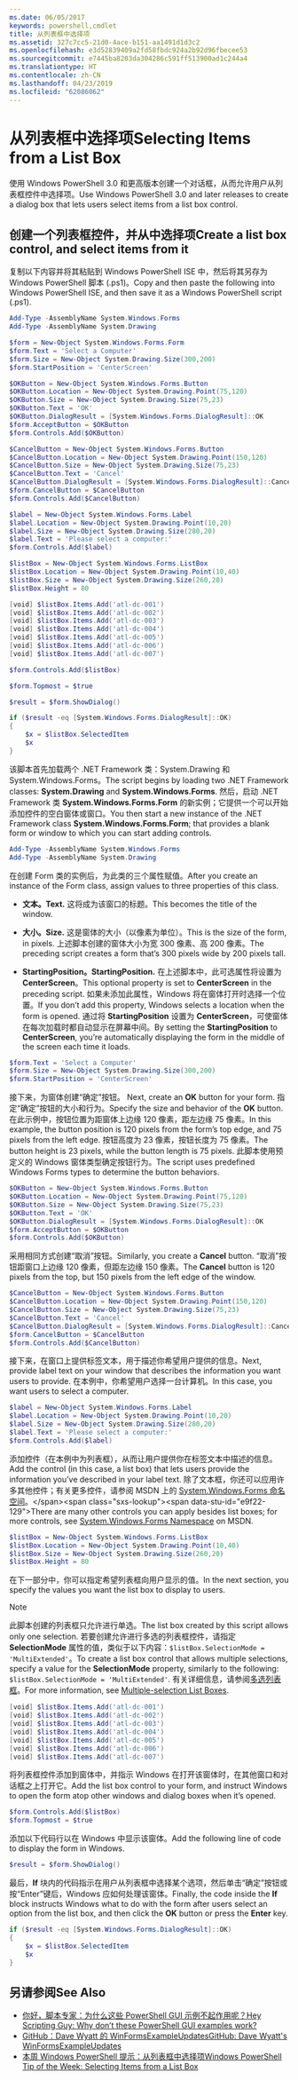 ```yaml
---
ms.date: 06/05/2017
keywords: powershell,cmdlet
title: 从列表框中选择项
ms.assetid: 327c7cc5-21d0-4ace-b151-aa1491d1d3c2
ms.openlocfilehash: e3d52839409a2fd58fbdc924a2b92d96fbecee53
ms.sourcegitcommit: e7445ba8203da304286c591ff513900ad1c244a4
ms.translationtype: HT
ms.contentlocale: zh-CN
ms.lasthandoff: 04/23/2019
ms.locfileid: "62086062"
---
```

# <a name="selecting-items-from-a-list-box"></a><span data-ttu-id="e9f22-103">从列表框中选择项</span><span class="sxs-lookup"><span data-stu-id="e9f22-103">Selecting Items from a List Box</span></span>

<span data-ttu-id="e9f22-104">使用 Windows PowerShell 3.0 和更高版本创建一个对话框，从而允许用户从列表框控件中选择项。</span><span class="sxs-lookup"><span data-stu-id="e9f22-104">Use Windows PowerShell 3.0 and later releases to create a dialog box that lets users select items from a list box control.</span></span>

## <a name="create-a-list-box-control-and-select-items-from-it"></a><span data-ttu-id="e9f22-105">创建一个列表框控件，并从中选择项</span><span class="sxs-lookup"><span data-stu-id="e9f22-105">Create a list box control, and select items from it</span></span>

<span data-ttu-id="e9f22-106">复制以下内容并将其粘贴到 Windows PowerShell ISE 中，然后将其另存为 Windows PowerShell 脚本 (.ps1)。</span><span class="sxs-lookup"><span data-stu-id="e9f22-106">Copy and then paste the following into Windows PowerShell ISE, and then save it as a Windows PowerShell script (.ps1).</span></span>

```powershell
Add-Type -AssemblyName System.Windows.Forms
Add-Type -AssemblyName System.Drawing

$form = New-Object System.Windows.Forms.Form
$form.Text = 'Select a Computer'
$form.Size = New-Object System.Drawing.Size(300,200)
$form.StartPosition = 'CenterScreen'

$OKButton = New-Object System.Windows.Forms.Button
$OKButton.Location = New-Object System.Drawing.Point(75,120)
$OKButton.Size = New-Object System.Drawing.Size(75,23)
$OKButton.Text = 'OK'
$OKButton.DialogResult = [System.Windows.Forms.DialogResult]::OK
$form.AcceptButton = $OKButton
$form.Controls.Add($OKButton)

$CancelButton = New-Object System.Windows.Forms.Button
$CancelButton.Location = New-Object System.Drawing.Point(150,120)
$CancelButton.Size = New-Object System.Drawing.Size(75,23)
$CancelButton.Text = 'Cancel'
$CancelButton.DialogResult = [System.Windows.Forms.DialogResult]::Cancel
$form.CancelButton = $CancelButton
$form.Controls.Add($CancelButton)

$label = New-Object System.Windows.Forms.Label
$label.Location = New-Object System.Drawing.Point(10,20)
$label.Size = New-Object System.Drawing.Size(280,20)
$label.Text = 'Please select a computer:'
$form.Controls.Add($label)

$listBox = New-Object System.Windows.Forms.ListBox
$listBox.Location = New-Object System.Drawing.Point(10,40)
$listBox.Size = New-Object System.Drawing.Size(260,20)
$listBox.Height = 80

[void] $listBox.Items.Add('atl-dc-001')
[void] $listBox.Items.Add('atl-dc-002')
[void] $listBox.Items.Add('atl-dc-003')
[void] $listBox.Items.Add('atl-dc-004')
[void] $listBox.Items.Add('atl-dc-005')
[void] $listBox.Items.Add('atl-dc-006')
[void] $listBox.Items.Add('atl-dc-007')

$form.Controls.Add($listBox)

$form.Topmost = $true

$result = $form.ShowDialog()

if ($result -eq [System.Windows.Forms.DialogResult]::OK)
{
    $x = $listBox.SelectedItem
    $x
}
```

<span data-ttu-id="e9f22-107">该脚本首先加载两个 .NET Framework 类：System.Drawing 和 System.Windows.Forms。</span><span class="sxs-lookup"><span data-stu-id="e9f22-107">The script begins by loading two .NET Framework classes: **System.Drawing** and **System.Windows.Forms**.</span></span> <span data-ttu-id="e9f22-108">然后，启动 .NET Framework 类 **System.Windows.Forms.Form** 的新实例；它提供一个可以开始添加控件的空白窗体或窗口。</span><span class="sxs-lookup"><span data-stu-id="e9f22-108">You then start a new instance of the .NET Framework class **System.Windows.Forms.Form**; that provides a blank form or window to which you can start adding controls.</span></span>

```powershell
Add-Type -AssemblyName System.Windows.Forms
Add-Type -AssemblyName System.Drawing
```

<span data-ttu-id="e9f22-109">在创建 Form 类的实例后，为此类的三个属性赋值。</span><span class="sxs-lookup"><span data-stu-id="e9f22-109">After you create an instance of the Form class, assign values to three properties of this class.</span></span>

- <span data-ttu-id="e9f22-110">**文本。**</span><span class="sxs-lookup"><span data-stu-id="e9f22-110">**Text.**</span></span> <span data-ttu-id="e9f22-111">这将成为该窗口的标题。</span><span class="sxs-lookup"><span data-stu-id="e9f22-111">This becomes the title of the window.</span></span>

- <span data-ttu-id="e9f22-112">**大小。**</span><span class="sxs-lookup"><span data-stu-id="e9f22-112">**Size.**</span></span> <span data-ttu-id="e9f22-113">这是窗体的大小（以像素为单位）。</span><span class="sxs-lookup"><span data-stu-id="e9f22-113">This is the size of the form, in pixels.</span></span> <span data-ttu-id="e9f22-114">上述脚本创建的窗体大小为宽 300 像素、高 200 像素。</span><span class="sxs-lookup"><span data-stu-id="e9f22-114">The preceding script creates a form that’s 300 pixels wide by 200 pixels tall.</span></span>

- <span data-ttu-id="e9f22-115">**StartingPosition。**</span><span class="sxs-lookup"><span data-stu-id="e9f22-115">**StartingPosition.**</span></span> <span data-ttu-id="e9f22-116">在上述脚本中，此可选属性将设置为 **CenterScreen**。</span><span class="sxs-lookup"><span data-stu-id="e9f22-116">This optional property is set to **CenterScreen** in the preceding script.</span></span> <span data-ttu-id="e9f22-117">如果未添加此属性，Windows 将在窗体打开时选择一个位置。</span><span class="sxs-lookup"><span data-stu-id="e9f22-117">If you don’t add this property, Windows selects a location when the form is opened.</span></span> <span data-ttu-id="e9f22-118">通过将 **StartingPosition** 设置为 **CenterScreen**，可使窗体在每次加载时都自动显示在屏幕中间。</span><span class="sxs-lookup"><span data-stu-id="e9f22-118">By setting the **StartingPosition** to **CenterScreen**, you’re automatically displaying the form in the middle of the screen each time it loads.</span></span>

```powershell
$form.Text = 'Select a Computer'
$form.Size = New-Object System.Drawing.Size(300,200)
$form.StartPosition = 'CenterScreen'
```

<span data-ttu-id="e9f22-119">接下来，为窗体创建“确定”按钮。  </span><span class="sxs-lookup"><span data-stu-id="e9f22-119">Next, create an **OK** button for your form.</span></span> <span data-ttu-id="e9f22-120">指定“确定”按钮的大小和行为。</span><span class="sxs-lookup"><span data-stu-id="e9f22-120">Specify the size and behavior of the **OK** button.</span></span> <span data-ttu-id="e9f22-121">在此示例中，按钮位置为距窗体上边缘 120 像素，距左边缘 75 像素。</span><span class="sxs-lookup"><span data-stu-id="e9f22-121">In this example, the button position is 120 pixels from the form’s top edge, and 75 pixels from the left edge.</span></span> <span data-ttu-id="e9f22-122">按钮高度为 23 像素，按钮长度为 75 像素。</span><span class="sxs-lookup"><span data-stu-id="e9f22-122">The button height is 23 pixels, while the button length is 75 pixels.</span></span> <span data-ttu-id="e9f22-123">此脚本使用预定义的 Windows 窗体类型确定按钮行为。</span><span class="sxs-lookup"><span data-stu-id="e9f22-123">The script uses predefined Windows Forms types to determine the button behaviors.</span></span>

```powershell
$OKButton = New-Object System.Windows.Forms.Button
$OKButton.Location = New-Object System.Drawing.Point(75,120)
$OKButton.Size = New-Object System.Drawing.Size(75,23)
$OKButton.Text = 'OK'
$OKButton.DialogResult = [System.Windows.Forms.DialogResult]::OK
$form.AcceptButton = $OKButton
$form.Controls.Add($OKButton)
```

<span data-ttu-id="e9f22-124">采用相同方式创建“取消”按钮。</span><span class="sxs-lookup"><span data-stu-id="e9f22-124">Similarly, you create a **Cancel** button.</span></span> <span data-ttu-id="e9f22-125">“取消”按钮距窗口上边缘 120 像素，但距左边缘 150 像素。</span><span class="sxs-lookup"><span data-stu-id="e9f22-125">The **Cancel** button is 120 pixels from the top, but 150 pixels from the left edge of the window.</span></span>

```powershell
$CancelButton = New-Object System.Windows.Forms.Button
$CancelButton.Location = New-Object System.Drawing.Point(150,120)
$CancelButton.Size = New-Object System.Drawing.Size(75,23)
$CancelButton.Text = 'Cancel'
$CancelButton.DialogResult = [System.Windows.Forms.DialogResult]::Cancel
$form.CancelButton = $CancelButton
$form.Controls.Add($CancelButton)
```

<span data-ttu-id="e9f22-126">接下来，在窗口上提供标签文本，用于描述你希望用户提供的信息。</span><span class="sxs-lookup"><span data-stu-id="e9f22-126">Next, provide label text on your window that describes the information you want users to provide.</span></span> <span data-ttu-id="e9f22-127">在本例中，你希望用户选择一台计算机。</span><span class="sxs-lookup"><span data-stu-id="e9f22-127">In this case, you want users to select a computer.</span></span>

```powershell
$label = New-Object System.Windows.Forms.Label
$label.Location = New-Object System.Drawing.Point(10,20)
$label.Size = New-Object System.Drawing.Size(280,20)
$label.Text = 'Please select a computer:'
$form.Controls.Add($label)
```

<span data-ttu-id="e9f22-128">添加控件（在本例中为列表框），从而让用户提供你在标签文本中描述的信息。</span><span class="sxs-lookup"><span data-stu-id="e9f22-128">Add the control (in this case, a list box) that lets users provide the information you’ve described in your label text.</span></span> <span data-ttu-id="e9f22-129">除了文本框，你还可以应用许多其他控件；有关更多控件，请参阅 MSDN 上的 [System.Windows.Forms 命名空间](https://msdn.microsoft.com/library/k50ex0x9(v=vs.110).aspx)。</span><span class="sxs-lookup"><span data-stu-id="e9f22-129">There are many other controls you can apply besides list boxes; for more controls, see [System.Windows.Forms Namespace](https://msdn.microsoft.com/library/k50ex0x9(v=vs.110).aspx) on MSDN.</span></span>

```powershell
$listBox = New-Object System.Windows.Forms.ListBox
$listBox.Location = New-Object System.Drawing.Point(10,40)
$listBox.Size = New-Object System.Drawing.Size(260,20)
$listBox.Height = 80
```

<span data-ttu-id="e9f22-130">在下一部分中，你可以指定希望列表框向用户显示的值。</span><span class="sxs-lookup"><span data-stu-id="e9f22-130">In the next section, you specify the values you want the list box to display to users.</span></span>

> [!NOTE]
> <span data-ttu-id="e9f22-131">此脚本创建的列表框只允许进行单选。</span><span class="sxs-lookup"><span data-stu-id="e9f22-131">The list box created by this script allows only one selection.</span></span> <span data-ttu-id="e9f22-132">若要创建允许进行多选的列表框控件，请指定 **SelectionMode** 属性的值，类似于以下内容：`$listBox.SelectionMode = 'MultiExtended'`。</span><span class="sxs-lookup"><span data-stu-id="e9f22-132">To create a list box control that allows multiple selections, specify a value for the **SelectionMode** property, similarly to the following:  `$listBox.SelectionMode = 'MultiExtended'`.</span></span> <span data-ttu-id="e9f22-133">有关详细信息，请参阅[多选列表框](Multiple-selection-List-Boxes.md)。</span><span class="sxs-lookup"><span data-stu-id="e9f22-133">For more information, see [Multiple-selection List Boxes](Multiple-selection-List-Boxes.md).</span></span>

```powershell
[void] $listBox.Items.Add('atl-dc-001')
[void] $listBox.Items.Add('atl-dc-002')
[void] $listBox.Items.Add('atl-dc-003')
[void] $listBox.Items.Add('atl-dc-004')
[void] $listBox.Items.Add('atl-dc-005')
[void] $listBox.Items.Add('atl-dc-006')
[void] $listBox.Items.Add('atl-dc-007')
```

<span data-ttu-id="e9f22-134">将列表框控件添加到窗体中，并指示 Windows 在打开该窗体时，在其他窗口和对话框之上打开它。</span><span class="sxs-lookup"><span data-stu-id="e9f22-134">Add the list box control to your form, and instruct Windows to open the form atop other windows and dialog boxes when it’s opened.</span></span>

```powershell
$form.Controls.Add($listBox)
$form.Topmost = $true
```

<span data-ttu-id="e9f22-135">添加以下代码行以在 Windows 中显示该窗体。</span><span class="sxs-lookup"><span data-stu-id="e9f22-135">Add the following line of code to display the form in Windows.</span></span>

```powershell
$result = $form.ShowDialog()
```

<span data-ttu-id="e9f22-136">最后，**If** 块内的代码指示在用户从列表框中选择某个选项，然后单击“确定”按钮或按“Enter”键后，Windows 应如何处理该窗体。</span><span class="sxs-lookup"><span data-stu-id="e9f22-136">Finally, the code inside the **If** block instructs Windows what to do with the form after users select an option from the list box, and then click the **OK** button or press the **Enter** key.</span></span>

```powershell
if ($result -eq [System.Windows.Forms.DialogResult]::OK)
{
    $x = $listBox.SelectedItem
    $x
}
```

## <a name="see-also"></a><span data-ttu-id="e9f22-137">另请参阅</span><span class="sxs-lookup"><span data-stu-id="e9f22-137">See Also</span></span>

- [<span data-ttu-id="e9f22-138">你好，脚本专家：为什么这些 PowerShell GUI 示例不起作用呢？</span><span class="sxs-lookup"><span data-stu-id="e9f22-138">Hey Scripting Guy:  Why don’t these PowerShell GUI examples work?</span></span>](https://go.microsoft.com/fwlink/?LinkId=506644)
- [<span data-ttu-id="e9f22-139">GitHub：Dave Wyatt 的 WinFormsExampleUpdates</span><span class="sxs-lookup"><span data-stu-id="e9f22-139">GitHub: Dave Wyatt's WinFormsExampleUpdates</span></span>](https://github.com/dlwyatt/WinFormsExampleUpdates)
- [<span data-ttu-id="e9f22-140">本周 Windows PowerShell 提示：从列表框中选择项</span><span class="sxs-lookup"><span data-stu-id="e9f22-140">Windows PowerShell Tip of the Week:  Selecting Items from a List Box</span></span>](https://technet.microsoft.com/library/ff730949.aspx)